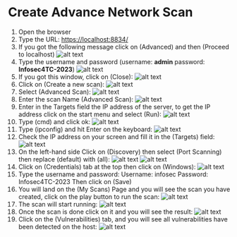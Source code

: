 ﻿# Create Advance Network Scan

1. Open the browser
1. Type the URL: <https://localhost:8834/>
1. If you got the following message click on (Advanced) and then (Proceed to localhost)
![alt text](https://raw.githubusercontent.com/infosec-4tc/Cyber-Security-Labs/main/CSS/Nessus/s3.png)
1. Type the username and password (username: **admin** password: **Infosec4TC-2023**)
![alt text](https://raw.githubusercontent.com/infosec-4tc/Cyber-Security-Labs/main/CSS/Nessus/s4.png)
1. If you got this window, click on (Close):
![alt text](https://raw.githubusercontent.com/infosec-4tc/Cyber-Security-Labs/main/CSS/Nessus/s5.png)
1. Click on (Create a new scan):
![alt text](https://raw.githubusercontent.com/infosec-4tc/Cyber-Security-Labs/main/CSS/Nessus/s6.png)
1. Select (Advanced Scan):
![alt text](https://raw.githubusercontent.com/infosec-4tc/Cyber-Security-Labs/main/CSS/Nessus/s7.png)
1. Enter the scan Name (Advanced Scan):
![alt text](https://raw.githubusercontent.com/infosec-4tc/Cyber-Security-Labs/main/CSS/Nessus/s8.png)
1. Enter in the Targets field the IP address of the server, to get the IP address click on the start menu and select (Run):
![alt text](https://raw.githubusercontent.com/infosec-4tc/Cyber-Security-Labs/main/CSS/Nessus/s9.png)
1. Type (cmd) and click ok:
![alt text](https://raw.githubusercontent.com/infosec-4tc/Cyber-Security-Labs/main/CSS/Nessus/s10.png)
1. Type (ipconfig) and hit Enter on the keyboard:
![alt text](https://raw.githubusercontent.com/infosec-4tc/Cyber-Security-Labs/main/CSS/Nessus/s11.png)
1. Check the IP address on your screen and fill it in the (Targets) field:
![alt text](https://raw.githubusercontent.com/infosec-4tc/Cyber-Security-Labs/main/CSS/Nessus/s12.png)
1. On the left-hand side Click on (Discovery) then select (Port Scanning) then replace (default) with (all):
![alt text](https://raw.githubusercontent.com/infosec-4tc/Cyber-Security-Labs/main/CSS/Nessus/s13.png)
![alt text](https://raw.githubusercontent.com/infosec-4tc/Cyber-Security-Labs/main/CSS/Nessus/s13%20-.png)
1. Click on (Credentials) tab at the top then click on (Windows):
![alt text](https://raw.githubusercontent.com/infosec-4tc/Cyber-Security-Labs/main/CSS/Nessus/s14.png)
1. Type the username and password:
   Username: infosec
   Password: Infosec4TC-2023
   Then click on (Save)
1. You will land on the (My Scans) Page and you will see the scan you have created, click on the play button to run the scan:
   ![alt text](https://raw.githubusercontent.com/infosec-4tc/Cyber-Security-Labs/main/CSS/Nessus/s16.png)
1. The scan will start running:
![alt text](https://raw.githubusercontent.com/infosec-4tc/Cyber-Security-Labs/main/CSS/Nessus/s17.png)
1. Once the scan is done click on it and you will see the result:
![alt text](https://raw.githubusercontent.com/infosec-4tc/Cyber-Security-Labs/main/CSS/Nessus/s18.png)
1. Click on the (Vulnerabilities) tab, and you will see all vulnerabilities have been detected on the host:
![alt text](https://raw.githubusercontent.com/infosec-4tc/Cyber-Security-Labs/main/CSS/Nessus/s19.png)
